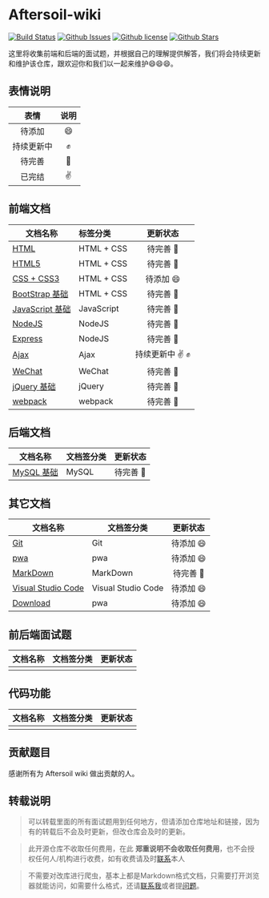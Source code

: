 # Aftersoil-wiki

[![Build Status](https://dev.azure.com/lwmwll/lwmwll/_apis/build/status/Aftersoil.Aftersoil-wiki?branchName=master)](https://dev.azure.com/lwmwll/lwmwll/_build/latest?definitionId=12&branchName=master)
[![Github Issues](https://img.shields.io/github/issues/Aftersoil/Aftersoil-wiki)](https://github.com/Aftersoil/Aftersoil-wiki/issues)
[![Github license](https://img.shields.io/github/license/Aftersoil/Aftersoil-wiki)](https://github.com/Aftersoil/Aftersoil-wiki/blob/master/LICENSE)
[![Github Stars](https://img.shields.io/github/stars/Aftersoil/Aftersoil-wiki)](https://github.com/Aftersoil/Aftersoil-wiki/stargazers)


这里将收集前端和后端的面试题，并根据自己的理解提供解答，我们将会持续更新和维护该仓库，跟欢迎你和我们以一起来维护😄😄😄。

## 表情说明
| 表情 | 说明 |
| :--: | :--: |
| 待添加 | 😄 |
| 持续更新中 | ✊ |
| 待完善 | 👊 |
| 已完结 | ✌️ |

## 前端文档

| 文档名称 | 标签分类 | 更新状态 |
| ------- | :------- | :-----: |
| [HTML](https://wiki.aftersoil.xyz/frontend/HTML/) | HTML + CSS | 待完善 👊 |
| [HTML5](https://wiki.aftersoil.xyz/frontend/HTML5/) | HTML + CSS | 待完善 👊 |
| [CSS + CSS3](https://wiki.aftersoil.xyz/frontend/CSS/) | HTML + CSS | 待添加 😄 |
| [BootStrap 基础](https://wiki.aftersoil.xyz/frontend/BootStrap/) | HTML + CSS | 待完善 👊 |
| [JavaScript 基础](https://wiki.aftersoil.xyz/frontend/javaScript/) | JavaScript | 待完善 👊 |
| [NodeJS](https://wiki.aftersoil.xyz/frontend/NodeJS/) | NodeJS | 待完善 👊 |
| [Express](https://wiki.aftersoil.xyz/frontend/Express/) | NodeJS | 待完善 👊 |
| [Ajax](https://wiki.aftersoil.xyz/frontend/Ajax/) | Ajax | 持续更新中 ✌️ ✊ |
| [WeChat](https://wiki.aftersoil.xyz/frontend/weChat/) | WeChat | 待完善 👊 |
| [jQuery 基础](https://wiki.aftersoil.xyz/frontend/jQuery/) | jQuery | 待完善 👊 |
| [webpack](https://wiki.aftersoil.xyz/frontend/webpack/) | webpack | 待完善 👊 |

## 后端文档

| 文档名称 | 文档签分类 | 更新状态 |
| ------- | --------- | :------: |
| [MySQL 基础](https://wiki.aftersoil.xyz/rearend/MySQL/) | MySQL | 待完善 👊 |

## 其它文档

| 文档名称 | 文档签分类 | 更新状态 |
| ------- | --------- | :------: |
| [Git](https://wiki.aftersoil.xyz/other/git/) | Git | 待添加 😄 |
| [pwa](https://wiki.aftersoil.xyz/other/pwa/) | pwa | 待添加 😄 |
| [MarkDown](https://wiki.aftersoil.xyz/other/MarkDown/) | MarkDown | 待完善 👊 |
| [Visual Studio Code](https://wiki.aftersoil.xyz/other/VScode/) | Visual Studio Code | 待添加 😄 |
| [Download](https://wiki.aftersoil.xyz/other/Download/) | pwa | 待添加 😄 |

## 前后端面试题

| 文档名称 | 文档签分类 | 更新状态 |
| ------- | --------- | :------: |
|  |  |  |

## 代码功能

| 文档名称 | 文档签分类 | 更新状态 |
| ------- | --------- | :------: |
|  |  |  |


<!-- 标签解释
  已完结 ✌️
  待完善 👊
  持续更新中 ✊
  待添加 😄

插入图片方法
  ![alt text](https://images.aftersoil.xyz/)

插入视频方法
  <div class="video">
    <video src="https://images.aftersoil.xyz/" controls preload></video>
  </div>

软件下载链接代码
  - 英文   [Download](https://images.aftersoil.xyz/compression/)
  - 中文   [下载](https://images.aftersoil.xyz/compression/)
-->

## 贡献题目

感谢所有为 Aftersoil wiki 做出贡献的人。

## 转载说明

> 可以转载里面的所有面试题用到任何地方，但请添加仓库地址和链接，因为有的转载后不会及时更新，但改仓库会及时的更新。

> 此开源仓库不收取任何费用，在此 **郑重说明不会收取任何费用**，也不会授权任何人/机构进行收费，如有收费请及时[联系](https://github.com/Thomasvader)本人

> 不需要对改库进行爬虫，基本上都是Markdown格式文档，只需要打开浏览器就能访问，如需要什么格式，还请[联系我](https://github.com/Thomasvader)或者提[问题](https://github.com/Aftersoil/Aftersoil-wiki/issues)。
